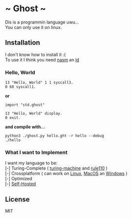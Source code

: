# ~ Ghost ~
Dis is a programmin language uwu... <br/>
You can only use it on linux.

## Installation
I don't know how to install it :( <br/> 
To use it I think you need [nasm](https://www.nasm.us/) an [ld](https://linux.die.net/man/1/ld)

### Hello, World
```
13 "Hello, World" 1 1 syscall3.
0 60 syscall1.
```
**or**
```
import "std.ghost"

13 "Hello, World" display.
0 exit.
```
**and compile with...**
```
python3 ./ghost.py hello.ght -r hello --debug
./hello
```

### What I want to Implement
I want my language to be: <br/>
 [-] Turing-Complete ( [turing-machine](https://en.wikipedia.org/wiki/Turing_machine) and  [rule110](https://en.wikipedia.org/wiki/Rule_110) ) <br/>
 [-] Crossplatform ( can work on [Linux](https://en.wikipedia.org/wiki/Linux), [MacOS](https://en.wikipedia.org/wiki/MacOS) an [Windows](https://en.wikipedia.org/wiki/Microsoft_Windows) ) <br/>
 [-] Optimized <br/>
 [-] [Self-Hosted](https://en.wikipedia.org/wiki/Self-hosting_(compilers)) <br/>

## License
MIT
